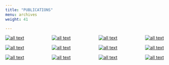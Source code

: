 ```yaml
---
title: "PUBLICATIONS"
menu: archives
weight: 41

---
```



[![all text ](../../images/publications/ModularUpdates.jpg )](../../Documents/publications/ModularUpdates.pdf )&ensp;&ensp;&ensp;&ensp;&ensp;&ensp;&ensp;&ensp;&ensp;&ensp;&ensp;&ensp;
[![all text](../../images/publications/VisualConsequence.jpg)](../../Documents/publications/VisualConsequence.pdf)&ensp;&ensp;&ensp;&ensp;&ensp;&ensp;&ensp;&ensp;&ensp;&ensp;&ensp;&ensp;
[![all text](../../images/publications/AversaryDossier.jpg)](../../Documents/publications/AversaryDossier.pdf)&ensp;&ensp;&ensp;&ensp;&ensp;&ensp;&ensp;&ensp;&ensp;&ensp;&ensp;&ensp;
[![all text](../../images/publications/ThreatProfileV8.jpg)](../../Documents/publications/ThreatProfileV8.pdf)  


[![all text](../../images/publications/ConfigManagement.jpg)](../../Documents/publications/ConfigManagement.pdf)&ensp;&ensp;&ensp;&ensp;&ensp;&ensp;&ensp;&ensp;&ensp;&ensp;&ensp;&ensp;
[![all text](../../images/publications/MessageBus.png)](../../Documents/publications/MessageBus.pdf)&ensp;&ensp;&ensp;&ensp;&ensp;&ensp;&ensp;&ensp;&ensp;&ensp;&ensp;&ensp;
[![all text](../../images/publications/ACEThreatProfile.jpg)](../../Documents/publications/ACEThreatProfile.pdf)&ensp;&ensp;&ensp;&ensp;&ensp;&ensp;&ensp;&ensp;&ensp;&ensp;&ensp;&ensp;
[![all text](../../images/publications/ThreatProfileV7.jfif)](../../Documents/publications/ThreatProfileV7.pdf)  

[![all text](../../images/publications/SecureCentral.jfif)](../../Documents/publications/SecureCentral.pdf)&ensp;&ensp;&ensp;&ensp;&ensp;&ensp;&ensp;&ensp;&ensp;&ensp;&ensp;&ensp;
[![all text](../../images/publications/CommSR.png)](../../Documents/publications/CommSR.pdf)&ensp;&ensp;&ensp;&ensp;&ensp;&ensp;&ensp;&ensp;&ensp;&ensp;&ensp;&ensp;
[![all text](../../images/publications/ThreatProfile1.jpg)](../../Documents/publications/ThreatProfile1.pdf)&ensp;&ensp;&ensp;&ensp;&ensp;&ensp;&ensp;&ensp;&ensp;&ensp;&ensp;&ensp;
[![all text](../../images/publications/SecurityFeatures.jpg)](../../Documents/publications/SecurityFeatures.pdf)